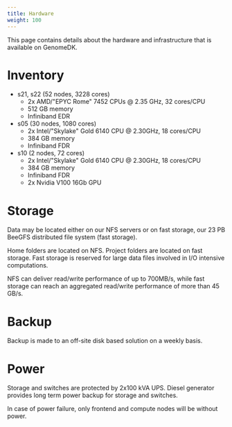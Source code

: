 ```yaml
---
title: Hardware
weight: 100
---
```


This page contains details about the hardware and infrastructure that is available on GenomeDK.

# Inventory

* s21, s22 (52 nodes, 3228 cores)
    * 2x AMD/"EPYC Rome" 7452 CPUs @ 2.35 GHz, 32 cores/CPU
    * 512 GB memory
    * Infiniband EDR
* s05 (30 nodes, 1080 cores)
    * 2x Intel/"Skylake" Gold 6140 CPU @ 2.30GHz, 18 cores/CPU
    * 384 GB memory
    * Infiniband FDR
* s10 (2 nodes, 72 cores)
    * 2x Intel/"Skylake" Gold 6140 CPU @ 2.30GHz, 18 cores/CPU
    * 384 GB memory
    * Infiniband FDR
    * 2x Nvidia V100 16Gb GPU

# Storage

Data may be located either on our NFS servers or on fast storage, our 23
PB BeeGFS distributed file system (fast storage).

Home folders are located on NFS. Project folders are located on fast
storage. Fast storage is reserved for large data files involved in I/O
intensive computations.

NFS can deliver read/write performance of up to 700MB/s, while fast
storage can reach an aggregated read/write performance of more than 45
GB/s.

# Backup

Backup is made to an off-site disk based solution on a weekly basis.

# Power

Storage and switches are protected by 2x100 kVA UPS. Diesel generator
provides long term power backup for storage and switches.

In case of power failure, only frontend and compute nodes will be
without power.
